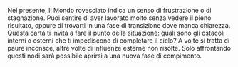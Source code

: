 Nel presente, Il Mondo rovesciato indica un senso di frustrazione o di stagnazione. Puoi sentire di aver lavorato molto senza vedere il pieno risultato, oppure di trovarti in una fase di transizione dove manca chiarezza.  
Questa carta ti invita a fare il punto della situazione: quali sono gli ostacoli interni o esterni che ti impediscono di completare il ciclo? A volte si tratta di paure inconsce, altre volte di influenze esterne non risolte. Solo affrontando questi nodi sarà possibile aprirsi a una nuova fase di compimento.
